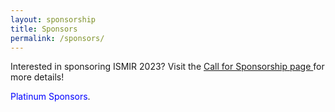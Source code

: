 ```yaml
---
layout: sponsorship
title: Sponsors
permalink: /sponsors/
---
```


<div class='alert alert-primary' role='alert'>
	Interested in sponsoring ISMIR 2023? Visit the <a href="{{ '/cfs/' | relative_url }}"> Call for Sponsorship page </a> for more details! 
</div>

<span style="color:blue">Platinum Sponsors</span>.

